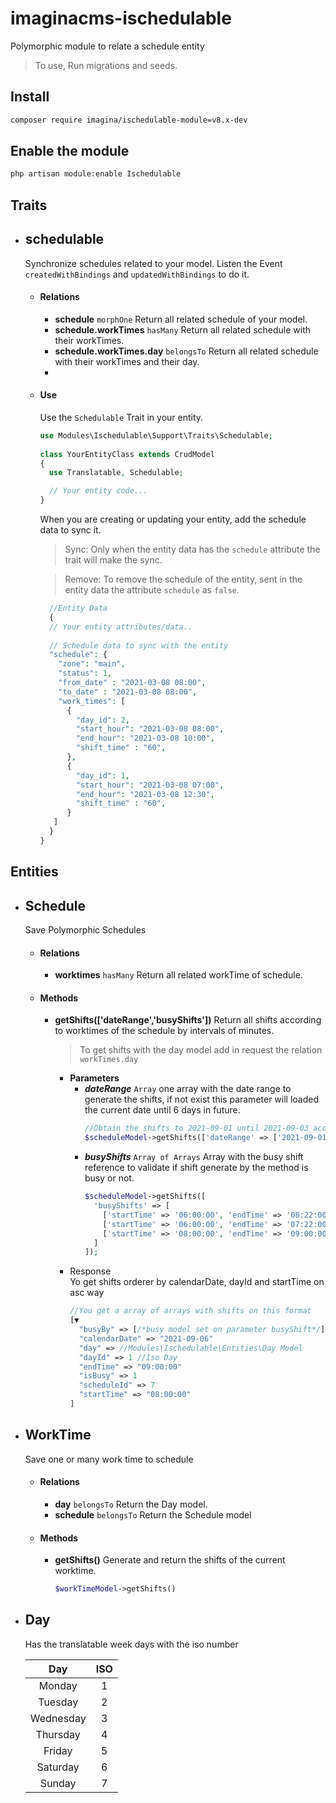 # imaginacms-ischedulable

Polymorphic module to relate a schedule entity

> To use, Run migrations and seeds.

## Install

```bash
composer require imagina/ischedulable-module=v8.x-dev
```

## Enable the module

```bash
php artisan module:enable Ischedulable
```

## Traits

- ## schedulable
  Synchronize schedules related to your model. Listen the Event `createdWithBindings` and `updatedWithBindings` to do
  it.
    - #### Relations
        - **schedule** `morphOne` Return all related schedule of your model.
        - **schedule.workTimes** `hasMany` Return all related schedule with their workTimes.
        - **schedule.workTimes.day** `belongsTo` Return all related schedule with their workTimes and their day.
        -
    - #### Use
      Use the `Schedulable` Trait in your entity.
      ```php
      use Modules\Ischedulable\Support\Traits\Schedulable;
    
      class YourEntityClass extends CrudModel
      {
        use Translatable, Schedulable;
      
        // Your entity code...
      }
      ```
      When you are creating or updating your entity, add the schedule data to sync it.
      > Sync: Only when the entity data has the `schedule` attribute the trait will make the sync.

      > Remove: To remove the schedule of the entity, sent in the entity data the attribute `schedule` as `false`.
      ```php
        //Entity Data
        {
        // Your entity attributes/data..
        
        // Schedule data to sync with the entity
        "schedule": {
          "zone": "main",
          "status": 1,
          "from_date" : "2021-03-08 08:00",
          "to_date" : "2021-03-08 08:00",
          "work_times": [
            {
              "day_id": 2,
              "start_hour": "2021-03-08 08:00",
              "end_hour": "2021-03-08 10:00",
              "shift_time" : "60",
            },
            {
              "day_id": 1,
              "start_hour": "2021-03-08 07:00",
              "end_hour": "2021-03-08 12:30",
              "shift_time" : "60",
            }
         ]
        }
      }
      ```

## Entities

- ## Schedule
  Save Polymorphic Schedules
    - #### Relations
        - **worktimes** `hasMany` Return all related workTime of schedule.
    - #### Methods
        - **getShifts(['dateRange','busyShifts'])** Return all shifts according to worktimes of the schedule by
          intervals of minutes.
          > To get shifts with the day model add in request the relation `workTimes.day`
            - **Parameters**
                - ***dateRange*** `Array` one array with the date range to generate the shifts, if not exist this
                  parameter will loaded the current date until 6 days in future.
                  ```php
                  //Obtain the shifts to 2021-09-01 until 2021-09-03 according to workTimes by day of the shedule model
                  $scheduleModel->getShifts(['dateRange' => ['2021-09-01', '2021-09-03']])
                  ```
                - ***busyShifts*** `Array of Arrays`  Array with the busy shift reference to validate if shift generate
                  by the method is busy or not.
                  ```php
                  $scheduleModel->getShifts([
                    'busyShifts' => [
                      ['startTime' => '06:00:00', 'endTime' => '08:22:00', 'calendarDate' => '2021-09-06'],
                      ['startTime' => '06:00:00', 'endTime' => '07:22:00', 'calendarDate' => '2021-09-02'],
                      ['startTime' => '08:00:00', 'endTime' => '09:00:00', 'calendarDate' => '2021-09-03'],
                    ]
                  ]);
                  ```
            - Response   
              Yo get shifts orderer by calendarDate, dayId and startTime on asc way
              ```php
              //You get a array of arrays with shifts on this format
              [▼
                "busyBy" => [/*busy model set on parameter busyShift*/]
                "calendarDate" => "2021-09-06"
                "day" => //Modules\Ischedulable\Entities\Day Model 
                "dayId" => 1 //Iso Day
                "endTime" => "09:00:00"
                "isBusy" => 1
                "scheduleId" => 7
                "startTime" => "08:00:00"
              ] 
              ``` 
- ## WorkTime
  Save one or many work time to schedule
    - #### Relations
        - **day** `belongsTo` Return the Day model.
        - **schedule** `belongsTo` Return the Schedule model
    - #### Methods
        - **getShifts()** Generate and return the shifts of the current worktime.
          ```php
          $workTimeModel->getShifts()
          ```
- ## Day
  Has the translatable week days with the iso number

  | Day | ISO |
    | :-----: | :----: |
  | Monday | 1 |
  | Tuesday | 2 |
  | Wednesday | 3 |
  | Thursday | 4 |
  | Friday | 5 |
  | Saturday | 6 |
  | Sunday | 7 |
